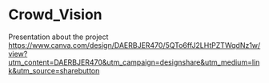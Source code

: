 # Crowd_Vision
Presentation about the project
https://www.canva.com/design/DAERBJER470/5QTo6ffJ2LHtPZTWqdNz1w/view?utm_content=DAERBJER470&utm_campaign=designshare&utm_medium=link&utm_source=sharebutton
